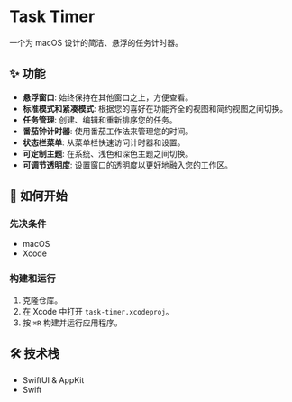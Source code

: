 # Task Timer

一个为 macOS 设计的简洁、悬浮的任务计时器。

## ✨ 功能

- **悬浮窗口**: 始终保持在其他窗口之上，方便查看。
- **标准模式和紧凑模式**: 根据您的喜好在功能齐全的视图和简约视图之间切换。
- **任务管理**: 创建、编辑和重新排序您的任务。
- **番茄钟计时器**: 使用番茄工作法来管理您的时间。
- **状态栏菜单**: 从菜单栏快速访问计时器和设置。
- **可定制主题**: 在系统、浅色和深色主题之间切换。
- **可调节透明度**: 设置窗口的透明度以更好地融入您的工作区。

## 🚀 如何开始

### 先决条件

- macOS
- Xcode

### 构建和运行

1.  克隆仓库。
2.  在 Xcode 中打开 `task-timer.xcodeproj`。
3.  按 `⌘R` 构建并运行应用程序。

## 🛠️ 技术栈

- SwiftUI & AppKit
- Swift
